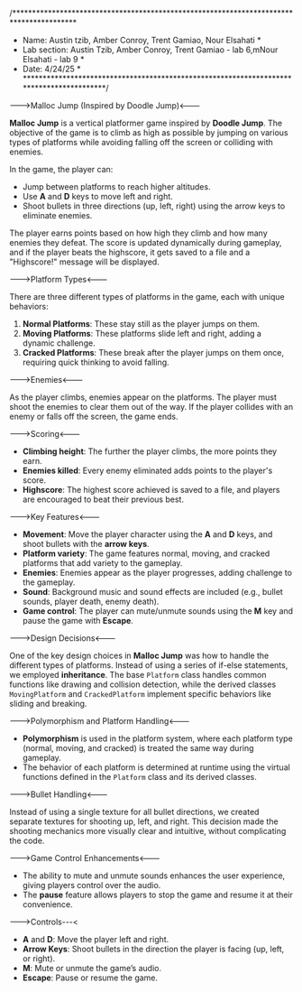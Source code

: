 /****************************************************************************************
* Name: Austin tzib, Amber Conroy, Trent Gamiao, Nour Elsahati                          *
* Lab section: Austin Tzib, Amber Conroy, Trent Gamiao - lab 6,mNour Elsahati - lab 9   *
* Date: 4/24/25                                                                         *                                                      
*****************************************************************************************/

--->Malloc Jump (Inspired by Doodle Jump)<---

**Malloc Jump** is a vertical platformer game inspired by **Doodle Jump**. The objective of the game is to climb as high as possible 
by jumping on various types of platforms while avoiding falling off the screen or colliding with enemies.

In the game, the player can:
- Jump between platforms to reach higher altitudes.
- Use **A** and **D** keys to move left and right.
- Shoot bullets in three directions (up, left, right) using the arrow keys to eliminate enemies.

The player earns points based on how high they climb and how many enemies they defeat. The score is updated dynamically during gameplay, 
and if the player beats the highscore, it gets saved to a file and a "Highscore!" message will be displayed.

--->Platform Types<---

There are three different types of platforms in the game, each with unique behaviors:

1. **Normal Platforms**: These stay still as the player jumps on them.
2. **Moving Platforms**: These platforms slide left and right, adding a dynamic challenge.
3. **Cracked Platforms**: These break after the player jumps on them once, requiring quick thinking to avoid falling.

--->Enemies<---

As the player climbs, enemies appear on the platforms. The player must shoot the enemies to clear them out of the way. 
If the player collides with an enemy or falls off the screen, the game ends.

--->Scoring<---

- **Climbing height**: The further the player climbs, the more points they earn.
- **Enemies killed**: Every enemy eliminated adds points to the player's score.
- **Highscore**: The highest score achieved is saved to a file, and players are encouraged to beat their previous best.

--->Key Features<---

- **Movement**: Move the player character using the **A** and **D** keys, and shoot bullets with the **arrow keys**.
- **Platform variety**: The game features normal, moving, and cracked platforms that add variety to the gameplay.
- **Enemies**: Enemies appear as the player progresses, adding challenge to the gameplay.
- **Sound**: Background music and sound effects are included (e.g., bullet sounds, player death, enemy death).
- **Game control**: The player can mute/unmute sounds using the **M** key and pause the game with **Escape**.

--->Design Decisions<---

One of the key design choices in **Malloc Jump** was how to handle the different types of platforms.
Instead of using a series of if-else statements, we employed **inheritance**. The base `Platform` class handles common 
functions like drawing and collision detection, while the derived classes `MovingPlatform` and `CrackedPlatform` implement specific behaviors like sliding and breaking.

--->Polymorphism and Platform Handling<---

- **Polymorphism** is used in the platform system, where each platform type (normal, moving, and cracked) is treated the same way during gameplay.
- The behavior of each platform is determined at runtime using the virtual functions defined in the `Platform` class and its derived classes.
  
--->Bullet Handling<---

Instead of using a single texture for all bullet directions, we created separate textures for shooting up, left, and right. 
This decision made the shooting mechanics more visually clear and intuitive, without complicating the code.

--->Game Control Enhancements<---

- The ability to mute and unmute sounds enhances the user experience, giving players control over the audio.
- The **pause** feature allows players to stop the game and resume it at their convenience.

--->Controls---<

- **A** and **D**: Move the player left and right.
- **Arrow Keys**: Shoot bullets in the direction the player is facing (up, left, or right).
- **M**: Mute or unmute the game’s audio.
- **Escape**: Pause or resume the game.

